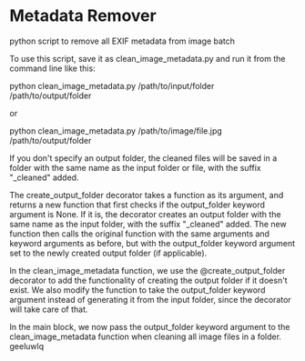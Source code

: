 # Metadata Remover
python script to remove all EXIF metadata from image batch

To use this script, save it as clean_image_metadata.py and run it from the command line like this:

python clean_image_metadata.py /path/to/input/folder /path/to/output/folder

or

python clean_image_metadata.py /path/to/image/file.jpg /path/to/output/folder

If you don't specify an output folder, the cleaned files will be saved in a folder with the same name as the input folder or file, with the suffix "_cleaned" added.


The create_output_folder decorator takes a function as its argument, and returns a new function that first checks if the output_folder keyword argument is None. If it is, the decorator creates an output folder with the same name as the input folder, with the suffix "_cleaned" added. The new function then calls the original function with the same arguments and keyword arguments as before, but with the output_folder keyword argument set to the newly created output folder (if applicable).

In the clean_image_metadata function, we use the @create_output_folder decorator to add the functionality of creating the output folder if it doesn't exist. We also modify the function to take the output_folder keyword argument instead of generating it from the input folder, since the decorator will take care of that.

In the main block, we now pass the output_folder keyword argument to the clean_image_metadata function when cleaning all image files in a folder.
geeluwlq